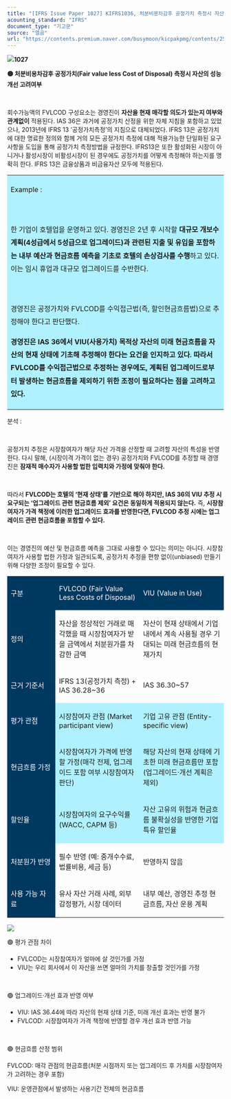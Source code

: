 ```yaml
---
title: "[IFRS Issue Paper 1027] KIFRS1036, 처분비용차감후 공정가치 측정시 자산의 성능개선 고려여부"
acounting_standard: "IFRS"
document_type: "기고문"
source: "엘곰"
url: "https://contents.premium.naver.com/busymoon/kicpakpmg/contents/250814115506714fc"
---
```

![](https://n2.news.naver.com/l.gif?type=content)**1027**

**🟡 처분비용차감후 공정가치(Fair value less Cost of Disposal) 측정시 자산의 성능개선 고려여부**

​

회수가능액의 FVLCOD 구성요소는 경영진이 **자산을 현재 매각할 의도가 있는지 여부와 관계없이** 적용된다. IAS 36은 과거에 공정가치 산정을 위한 자체 지침을 포함하고 있었으나, 2013년에 IFRS 13 ‘공정가치측정’의 지침으로 대체되었다. IFRS 13은 공정가치에 대한 명료한 정의와 함께 거의 모든 공정가치 측정에 대해 적용가능한 단일화된 요구사항을 도입을 통해 공정가치 측정방법을 규정한다. IFRS13은 또한 활성화된 시장이 아니거나 활성시장이 비활성시장이 된 경우에도 공정가치를 어떻게 측정해야 하는지를 명확히 한다. IFRS 13은 금융상품과 비금융자산 모두에 적용된다.

<table style=""><tbody><tr><td colspan="3" rowspan="1" style="width: 100.0%; height: 129.0px;  background-color: #b0f1ff;"><div><p style="line-height:1.9;"><span style="">Example :</span></p></div><div><p style="line-height:1.9;"><span style="">​</span></p></div><div><p style="line-height:1.9;"><span style="">한 기업이 호텔업을 운영하고 있다. 경영진은 2년 후 시작할 </span><span style=""><b>대규모 개보수 계획(4성급에서 5성급으로 업그레이드)과 관련된 지출 및 유입을 포함하는 내부 예산과 현금흐름 예측을 기초로 호텔의 손상검사를 수행</b></span><span style="">하고 있다. 이는 임시 휴업과 대규모 업그레이드를 수반한다.</span></p></div><div><p style="line-height:1.9;"><span style="">​</span></p></div><div><p style="line-height:1.9;"><span style="">경영진은 공정가치와 FVLCOD를 수익접근법(즉, 할인현금흐름법)으로 추정해야 한다고 판단했다.</span></p></div><div><p style="line-height:1.9;"><span style=""><b>경영진은 IAS 36에서 VIU(사용가치) 목적상 자산의 미래 현금흐름을 자산의 현재 상태에 기초해 추정해야 한다는 요건을 인지하고 있다. 따라서 FVLCOD를 수익접근법으로 추정하는 경우에도, 계획된 업그레이드로부터 발생하는 현금흐름을 제외하기 위한 조정이 필요하다는 점을 고려하고 있다.</b></span></p></div></td></tr></tbody></table>

분석 :

​

공정가치 추정은 시장참여자가 해당 자산 가격을 산정할 때 고려할 자산의 특성을 반영한다. 다시 말해, (시장이격 가격이 없는 경우) 공정가치와 FVLCOD를 추정할 때 경영진은 **잠재적 매수자가 사용할 법한 입력치와 가정에 맞춰야 한다.**

**​**

따라서 **FVLCOD는 호텔의 ‘현재 상태’를 기반으로 해야 하지만, IAS 36의 VIU 추정 시 요구되는 ‘업그레이드 관련 현금흐름 제외’ 요건은 동일하게 적용되지 않는다.** 즉, **시장참여자가 가격 책정에 이러한 업그레이드 효과를 반영한다면, FVLCOD 추정 시에는 업그레이드 관련 현금흐름을 포함할 수 있다.**

​

이는 경영진의 예산 및 현금흐름 예측을 그대로 사용할 수 있다는 의미는 아니다. 시장참여자가 사용할 법한 가정과 일관되도록, 공정가치 추정을 편향 없이(unbiased) 만들기 위해 다양한 조정이 필요할 수 있다.

<table style=""><tbody><tr><td colspan="1" rowspan="1" style="width: 22.31%; height: 40.0px;  background-color: #003960;"><div><p style=""><span style="color:#ffffff;">구분</span></p></div></td><td colspan="1" rowspan="1" style="width: 38.85%; height: 40.0px;  background-color: #003960;"><div><p style=""><span style="color:#ffffff;">FVLCOD (Fair Value Less Costs of Disposal)</span></p></div></td><td colspan="1" rowspan="1" style="width: 38.85%; height: 40.0px;  background-color: #003960;"><div><p style=""><span style="color:#ffffff;">VIU (Value in Use)</span></p></div></td></tr><tr><td colspan="1" rowspan="1" style="width: 22.31%; height: 40.0px;  background-color: #003960;"><div><p style=""><span style="color:#ffffff;">정의</span></p></div></td><td colspan="1" rowspan="1" style="width: 38.85%; height: 40.0px;  "><div><p style=""><span style="">자산을 정상적인 거래로 매각했을 때 시장참여자가 받을 금액에서 처분원가를 차감한 금액</span></p></div></td><td colspan="1" rowspan="1" style="width: 38.85%; height: 40.0px;  "><div><p style=""><span style="">자산이 현재 상태에서 기업 내에서 계속 사용될 경우 기대되는 미래 현금흐름의 현재가치</span></p></div></td></tr><tr><td colspan="1" rowspan="1" style="width: 22.31%; height: 40.0px;  background-color: #003960;"><div><p style=""><span style="color:#ffffff;">근거 기준서</span></p></div></td><td colspan="1" rowspan="1" style="width: 38.85%; height: 40.0px;  "><div><p style=""><span style="">IFRS 13(공정가치 측정) + IAS 36.28~36</span></p></div></td><td colspan="1" rowspan="1" style="width: 38.85%; height: 40.0px;  "><div><p style=""><span style="">IAS 36.30~57</span></p></div></td></tr><tr><td colspan="1" rowspan="1" style="width: 22.31%; height: 40.0px;  background-color: #003960;"><div><p style=""><span style="color:#ffffff;">평가 관점</span></p></div></td><td colspan="1" rowspan="1" style="width: 38.85%; height: 40.0px;  background-color: #b0f1ff;"><div><p style=""><span style="">시장참여자 관점</span><span style=""> (Market participant view)</span></p></div></td><td colspan="1" rowspan="1" style="width: 38.85%; height: 40.0px;  background-color: #b0f1ff;"><div><p style=""><span style="">기업 고유 관점</span><span style=""> (Entity-specific view)</span></p></div></td></tr><tr><td colspan="1" rowspan="1" style="width: 22.31%; height: 40.0px;  background-color: #003960;"><div><p style=""><span style="color:#ffffff;">현금흐름 가정</span></p></div></td><td colspan="1" rowspan="1" style="width: 38.85%; height: 40.0px;  background-color: #b0f1ff;"><div><p style=""><span style="">시장참여자가 가격에 반영할 가정(매각 전제, 업그레이드 포함 여부 시장참여자 판단)</span></p></div></td><td colspan="1" rowspan="1" style="width: 38.85%; height: 40.0px;  background-color: #b0f1ff;"><div><p style=""><span style="">해당 자산의 현재 상태에 기초한 미래 현금흐름만 포함 (업그레이드·개선 계획은 제외)</span></p></div></td></tr><tr><td colspan="1" rowspan="1" style="width: 22.31%; height: 40.0px;  background-color: #003960;"><div><p style=""><span style="color:#ffffff;">할인율</span></p></div></td><td colspan="1" rowspan="1" style="width: 38.85%; height: 40.0px;  background-color: #b0f1ff;"><div><p style=""><span style="">시장참여자의 요구수익률 (WACC, CAPM 등)</span></p></div></td><td colspan="1" rowspan="1" style="width: 38.85%; height: 40.0px;  background-color: #b0f1ff;"><div><p style=""><span style="">자산 고유의 위험과 현금흐름 불확실성을 반영한 기업 특유 할인율</span></p></div></td></tr><tr><td colspan="1" rowspan="1" style="width: 22.31%; height: 40.0px;  background-color: #003960;"><div><p style=""><span style="color:#ffffff;">처분원가 반영</span></p></div></td><td colspan="1" rowspan="1" style="width: 38.85%; height: 40.0px;  "><div><p style=""><span style="">필수 반영 (예: 중개수수료, 법률비용, 세금 등)</span></p></div></td><td colspan="1" rowspan="1" style="width: 38.85%; height: 40.0px;  "><div><p style=""><span style="">반영하지 않음</span></p></div></td></tr><tr><td colspan="1" rowspan="1" style="width: 22.31%; height: 40.0px;  background-color: #003960;"><div><p style=""><span style="color:#ffffff;">사용 가능 자료</span></p></div></td><td colspan="1" rowspan="1" style="width: 38.85%; height: 40.0px;  "><div><p style=""><span style="">유사 자산 거래 사례, 외부 감정평가, 시장 데이터</span></p></div></td><td colspan="1" rowspan="1" style="width: 38.85%; height: 40.0px;  "><div><p style=""><span style="">내부 예산, 경영진 추정 현금흐름, 자산 운용 계획</span></p></div></td></tr></tbody></table>

![](https://scs-phinf.pstatic.net/MjAyNTA4MTRfNTQg/MDAxNzU1MTM5ODMwMjIx.3bJKgA6i1nYVk75_jxpKSo2398ZatAjfnh1oZDPMYXQg.OPfOPpeO60uXzXmC7YIpvla6HhTaXvAOg5xnYOYfpwMg.PNG/image.png?type=w800)

🟢 평가 관점 차이

- FVLCOD는 시장참여자가 얼마에 살 것인가를 가정
- VIU는 우리 회사에서 이 자산을 쓰면 얼마의 가치를 창출할 것인가를 가정

​

🟢 업그레이드·개선 효과 반영 여부

- VIU: IAS 36.44에 따라 자산의 현재 상태 기준, 미래 개선 효과는 반영 불가
- FVLCOD: 시장참여자가 가격 책정에 반영할 경우 개선 효과 반영 가능

​

🟢 현금흐름 산정 범위

FVLCOD: 매각 관점의 현금흐름(처분 시점까지 또는 업그레이드 후 가치를 시장참여자가 고려하는 경우 포함)

VIU: 운영관점에서 발생하는 사용기간 전체의 현금흐름